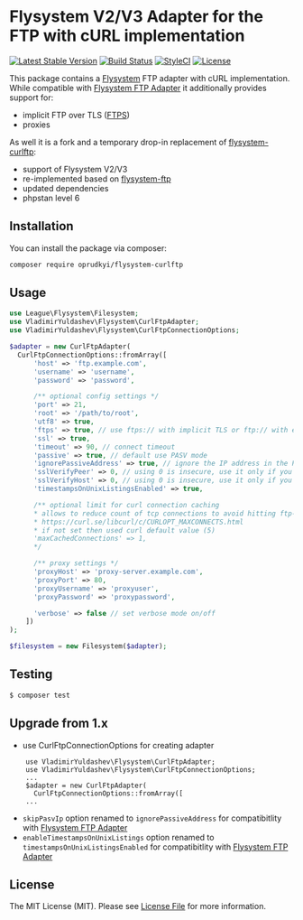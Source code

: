 # Flysystem V2/V3 Adapter for the FTP with cURL implementation

[![Latest Stable Version](https://poser.pugx.org/oprudkyi/flysystem-curlftp/v/stable?format=flat-square)](https://packagist.org/packages/oprudkyi/flysystem-curlftp)
[![Build Status](https://github.com/oprudkyi/flysystem-curlftp/workflows/Tests/badge.svg)](https://github.com/oprudkyi/flysystem-curlftp/actions)
[![StyleCI](https://styleci.io/repos/90028075/shield?branch=master)](https://styleci.io/repos/90028075)
[![License](https://poser.pugx.org/oprudkyi/flysystem-curlftp/license?format=flat-square)](https://packagist.org/packages/oprudkyi/flysystem-curlftp)

This package contains a [Flysystem](https://flysystem.thephpleague.com/) FTP adapter with cURL implementation.
While compatible with [Flysystem FTP Adapter](https://flysystem.thephpleague.com/docs/adapter/ftp/) it additionally provides support for:

- implicit FTP over TLS ([FTPS](https://en.wikipedia.org/wiki/FTPS#Implicit))
- proxies

As well it is a fork and a temporary drop-in replacement of [flysystem-curlftp](https://github.com/vyuldashev/flysystem-curlftp/pull/41):

- support of Flysystem V2/V3
- re-implemented based on [flysystem-ftp](https://github.com/thephpleague/flysystem-ftp/)
- updated dependencies
- phpstan level 6

## Installation

You can install the package via composer:

``` bash
composer require oprudkyi/flysystem-curlftp
```

## Usage

``` php
use League\Flysystem\Filesystem;
use VladimirYuldashev\Flysystem\CurlFtpAdapter;
use VladimirYuldashev\Flysystem\CurlFtpConnectionOptions;

$adapter = new CurlFtpAdapter(
  CurlFtpConnectionOptions::fromArray([
      'host' => 'ftp.example.com',
      'username' => 'username',
      'password' => 'password',

      /** optional config settings */
      'port' => 21,
      'root' => '/path/to/root',
      'utf8' => true,
      'ftps' => true, // use ftps:// with implicit TLS or ftp:// with explicit TLS
      'ssl' => true,
      'timeout' => 90, // connect timeout
      'passive' => true, // default use PASV mode
      'ignorePassiveAddress' => true, // ignore the IP address in the PASV response
      'sslVerifyPeer' => 0, // using 0 is insecure, use it only if you know what you're doing
      'sslVerifyHost' => 0, // using 0 is insecure, use it only if you know what you're doing
      'timestampsOnUnixListingsEnabled' => true,

      /** optional limit for curl connection caching
      * allows to reduce count of tcp connections to avoid hitting ftp-server max connections/max clients limits
      * https://curl.se/libcurl/c/CURLOPT_MAXCONNECTS.html
      * if not set then used curl default value (5)
      'maxCachedConnections' => 1,
      */

      /** proxy settings */
      'proxyHost' => 'proxy-server.example.com',
      'proxyPort' => 80,
      'proxyUsername' => 'proxyuser',
      'proxyPassword' => 'proxypassword',

      'verbose' => false // set verbose mode on/off
    ])
);

$filesystem = new Filesystem($adapter);
```

## Testing

``` bash
$ composer test
```

## Upgrade from 1.x

- use CurlFtpConnectionOptions for creating adapter

```
    use VladimirYuldashev\Flysystem\CurlFtpAdapter;
    use VladimirYuldashev\Flysystem\CurlFtpConnectionOptions;
    ...
    $adapter = new CurlFtpAdapter(
      CurlFtpConnectionOptions::fromArray([
    ...
```

- `skipPasvIp` option renamed to `ignorePassiveAddress` for compatibitlity with [Flysystem FTP Adapter](https://flysystem.thephpleague.com/docs/adapter/ftp/)
- `enableTimestampsOnUnixListings` option renamed to `timestampsOnUnixListingsEnabled` for compatibitlity with [Flysystem FTP Adapter](https://flysystem.thephpleague.com/docs/adapter/ftp/)

## License

The MIT License (MIT). Please see [License File](LICENSE) for more information.
